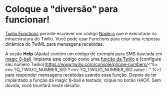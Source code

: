 # Coloque a "diversão" para funcionar!

[Twilio Functions](https://www.twilio.com/console/functions/manage) permite escrever um código [Node.js](https://nodejs.org/en/) que é executado na infraestrutura do Twilio. Você pode usar Functions para criar uma resposta dinâmica do TwiML para mensagens recebidas.

A seção **Help** (Ajuda) contém um código de exemplo para SMS baseada em [magic 8-ball](https://en.wikipedia.org/wiki/Magic_8-Ball). Implante este código como uma [função da Twilio](https://www.twilio.com/console/functions/manage) e [configure seu número Twilio](https://www.twilio.com/console/phone-numbers/<%= env.TQ_TWILIO_NUMBER_SID ? env.TQ_TWILIO_NUMBER_SID.value : '' %>) para responder mensagens recebidas usando essa função. Depois de ter implantado a função da magic 8-ball e testado, clique no botão *HACK*. Sem dúvida, você triunfará neste desafio.